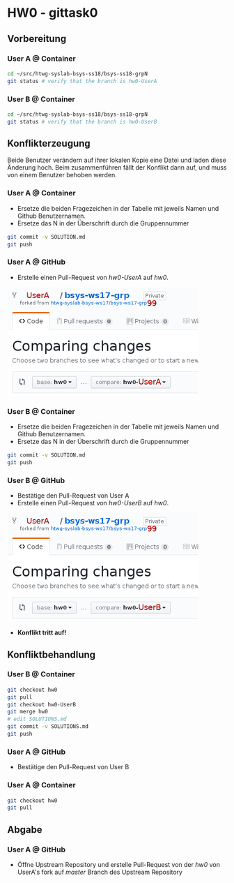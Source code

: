 # HW0 - gittask0

## Vorbereitung

### User A @ Container
```bash
cd ~/src/htwg-syslab-bsys-ss18/bsys-ss18-grpN
git status # verify that the branch is hw0-UserA
```

### User B @ Container
```bash
cd ~/src/htwg-syslab-bsys-ss18/bsys-ss18-grpN
git status # verify that the branch is hw0-UserB
```

## Konflikterzeugung
Beide Benutzer verändern auf ihrer lokalen Kopie eine Datei und laden diese Änderung hoch.
Beim zusammenführen fällt der Konflikt dann auf, und muss von einem Benutzer behoben werden.

### User A @ Container
* Ersetze die beiden Fragezeichen in der Tabelle mit jeweils Namen und Github Benutzernamen.
* Ersetze das N in der Überschrift durch die Gruppennummer

```bash
git commit -v SOLUTION.md
git push
```

### User A @ GitHub
* Erstelle einen Pull-Request von _hw0-UserA_ auf _hw0_.

![PR1](./.gfx/github-pr1.png)

### User B @ Container
* Ersetze die beiden Fragezeichen in der Tabelle mit jeweils Namen und Github Benutzernamen.
* Ersetze das N in der Überschrift durch die Gruppennummer

```bash
git commit -v SOLUTION.md
git push
```

### User B @ GitHub
* Bestätige den Pull-Request von User A
* Erstelle einen Pull-Request von _hw0-UserB_ auf _hw0_.

![PR2](./.gfx/github-pr2.png)
* **Konflikt tritt auf!**

## Konfliktbehandlung

### User B @ Container
```bash
git checkout hw0
git pull
git checkout hw0-UserB
git merge hw0
# edit SOLUTIONS.md
git commit -v SOLUTIONS.md
git push
```

### User A @ GitHub
* Bestätige den Pull-Request von User B

### User A @ Container
```bash
git checkout hw0
git pull
```

## Abgabe

### User A @ GitHub
* Öffne Upstream Repository und erstelle Pull-Request von der _hw0_ von UserA's fork auf _master_ Branch des Upstream Repository
